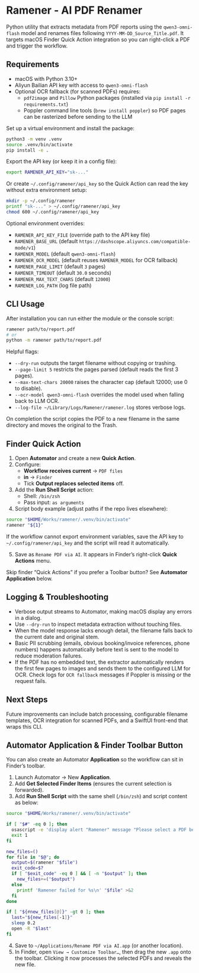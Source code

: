 # Ramener - AI PDF Renamer

Python utility that extracts metadata from PDF reports using the `qwen3-omni-flash` model and renames files following `YYYY-MM-DD_Source_Title.pdf`. It targets macOS Finder Quick Action integration so you can right-click a PDF and trigger the workflow.

## Requirements

- macOS with Python 3.10+
- Aliyun Bailian API key with access to `qwen3-omni-flash`
- Optional OCR fallback (for scanned PDFs) requires:
  - `pdf2image` and `Pillow` Python packages (installed via `pip install -r requirements.txt`)
  - Poppler command line tools (`brew install poppler`) so PDF pages can be rasterized before sending to the LLM

Set up a virtual environment and install the package:

```bash
python3 -m venv .venv
source .venv/bin/activate
pip install -e .
```

Export the API key (or keep it in a config file):

```bash
export RAMENER_API_KEY="sk-..."
```

Or create `~/.config/ramener/api_key` so the Quick Action can read the key without extra environment setup:

```bash
mkdir -p ~/.config/ramener
printf "sk-..." > ~/.config/ramener/api_key
chmod 600 ~/.config/ramener/api_key
```

Optional environment overrides:

- `RAMENER_API_KEY_FILE` (override path to the API key file)
- `RAMENER_BASE_URL` (default `https://dashscope.aliyuncs.com/compatible-mode/v1`)
- `RAMENER_MODEL` (default `qwen3-omni-flash`)
- `RAMENER_OCR_MODEL` (default reuses `RAMENER_MODEL` for OCR fallback)
- `RAMENER_PAGE_LIMIT` (default `3` pages)
- `RAMENER_TIMEOUT` (default `30.0` seconds)
- `RAMENER_MAX_TEXT_CHARS` (default `12000`)
- `RAMENER_LOG_PATH` (log file path)

## CLI Usage

After installation you can run either the module or the console script:

```bash
ramener path/to/report.pdf
# or
python -m ramener path/to/report.pdf
```

Helpful flags:

- `--dry-run` outputs the target filename without copying or trashing.
- `--page-limit 5` restricts the pages parsed (default reads the first 3 pages).
- `--max-text-chars 20000` raises the character cap (default 12000; use 0 to disable).
- `--ocr-model qwen3-omni-flash` overrides the model used when falling back to LLM OCR.
- `--log-file ~/Library/Logs/Ramener/ramener.log` stores verbose logs.

On completion the script copies the PDF to a new filename in the same directory and moves the original to the Trash.

## Finder Quick Action

1. Open **Automator** and create a new **Quick Action**.
2. Configure:
   - **Workflow receives current** → `PDF files`
   - **in** → `Finder`
   - Tick **Output replaces selected items** off.
3. Add the **Run Shell Script** action:
   - Shell: `/bin/zsh`
   - Pass input: `as arguments`
4. Script body example (adjust paths if the repo lives elsewhere):

```bash
source "$HOME/Works/ramener/.venv/bin/activate"
ramener "${1}"
```

If the workflow cannot export environment variables, save the API key to `~/.config/ramener/api_key` and the script will read it automatically.

5. Save as `Rename PDF via AI`. It appears in Finder’s right-click **Quick Actions** menu.

Skip finder “Quick Actions” if you prefer a Toolbar button? See **Automator Application** below.

## Logging & Troubleshooting

- Verbose output streams to Automator, making macOS display any errors in a dialog.
- Use `--dry-run` to inspect metadata extraction without touching files.
- When the model response lacks enough detail, the filename falls back to the current date and original stem.
- Basic PII scrubbing (emails, obvious booking/invoice references, phone numbers) happens automatically before text is sent to the model to reduce moderation failures.
- If the PDF has no embedded text, the extractor automatically renders the first few pages to images and sends them to the configured LLM for OCR. Check logs for `OCR fallback` messages if Poppler is missing or the request fails.

## Next Steps

Future improvements can include batch processing, configurable filename templates, OCR integration for scanned PDFs, and a SwiftUI front-end that wraps this CLI.

## Automator Application & Finder Toolbar Button

You can also create an Automator **Application** so the workflow can sit in Finder’s toolbar.

1. Launch Automator → New **Application**.
2. Add **Get Selected Finder Items** (ensures the current selection is forwarded).
3. Add **Run Shell Script** with the same shell (`/bin/zsh`) and script content as below:

```bash
source "$HOME/Works/ramener/.venv/bin/activate"

if [ "$#" -eq 0 ]; then
  osascript -e 'display alert "Ramener" message "Please select a PDF before running."' >/dev/null 2>&1
  exit 1
fi

new_files=()
for file in "$@"; do
  output=$(ramener "$file")
  exit_code=$?
  if [ "$exit_code" -eq 0 ] && [ -n "$output" ]; then
    new_files+=("$output")
  else
    printf 'Ramener failed for %s\n' "$file" >&2
  fi
done

if [ "${#new_files[@]}" -gt 0 ]; then
  last="${new_files[-1]}"
  sleep 0.2
  open -R "$last"
fi
```

4. Save to `~/Applications/Rename PDF via AI.app` (or another location).
5. In Finder, open `View → Customize Toolbar…`, then drag the new `.app` onto the toolbar. Clicking it now processes the selected PDFs and reveals the new file.
